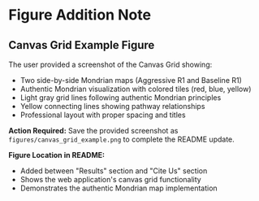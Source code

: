 # Figure Addition Note

## Canvas Grid Example Figure

The user provided a screenshot of the Canvas Grid showing:
- Two side-by-side Mondrian maps (Aggressive R1 and Baseline R1)
- Authentic Mondrian visualization with colored tiles (red, blue, yellow)
- Light gray grid lines following authentic Mondrian principles
- Yellow connecting lines showing pathway relationships
- Professional layout with proper spacing and titles

**Action Required:**
Save the provided screenshot as `figures/canvas_grid_example.png` to complete the README update.

**Figure Location in README:**
- Added between "Results" section and "Cite Us" section
- Shows the web application's canvas grid functionality
- Demonstrates the authentic Mondrian map implementation 